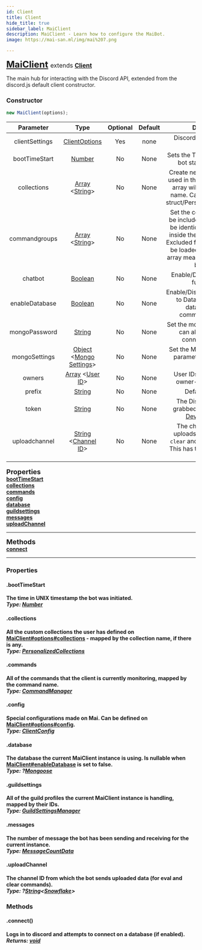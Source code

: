 ```yaml
---
id: Client
title: Client
hide_title: true
sidebar_label: MaiClient
description: MaiClient - Learn how to configure the MaiBot.
image: https://mai-san.ml/img/mai%207.png

---
```



<b> <font size='5'> [MaiClient](https://github.com/maisans-maid/Mai/tree/master/struct/Client.js) </font> <font size='3'></b> extends <b>  <a href='https://discord.js.org/#/docs/main/stable/Class/Client'> Client </a> </font> </b>

The main hub for interacting with the Discord API, extended from the discord.js default client constructor.

### Constructor

```js
new MaiClient(options);
```
| Parameter | Type | Optional | Default | Description |
|:-:|:-:|:-:|:-:|:-:|
|clientSettings| [ClientOptions](https://discord.js.org/#/docs/main/stable/typedef/ClientOptions)| Yes | none | Discord.js options for the client |
|bootTimeStart | [Number](https://developer.mozilla.org/en-US/docs/Web/JavaScript/Reference/Global_Objects/Number) | No | None | Sets the Timestamp when the bot started booting up |
|collections | [Array](https://developer.mozilla.org/en-US/docs/Web/JavaScript/Reference/Global_Objects/Array) <[String](https://developer.mozilla.org/en-US/docs/Web/JavaScript/Reference/Global_Objects/String)> | No | None | Create new collections to be used in the bot. Names in the array will be the collection name. Can be accessed via struct/PersonalizedCollections|
|commandgroups| [Array](https://developer.mozilla.org/en-US/docs/Web/JavaScript/Reference/Global_Objects/Array) <[String](https://developer.mozilla.org/en-US/docs/Web/JavaScript/Reference/Global_Objects/String)> | No | None | Set the command groups to be included by the bot. Must be identical to folder names inside the commands folder. Excluded folder names will not be loaded. Setting to empty array means no command will be loaded.
|chatbot | [Boolean](https://developer.mozilla.org/en-US/docs/Web/JavaScript/Reference/Global_Objects/Boolean) | No | None | Enable/Disable the chatbot functionality  |
|enableDatabase | [Boolean](https://developer.mozilla.org/en-US/docs/Web/JavaScript/Reference/Global_Objects/Boolean) | No | None | Enable/Disable the connection to Database (Will affect database-reliant commands/services) |
|mongoPassword | [String](https://developer.mozilla.org/en-US/docs/Web/JavaScript/Reference/Global_Objects/String) | No | None | Set the mongo Password. You can also change your connector URI [here](#changing-the-mongo-connector-uri)
|mongoSettings | [Object](https://developer.mozilla.org/en-US/docs/Web/JavaScript/Reference/Global_Objects/Object) <[Mongo Settings](https://mongoosejs.com/docs/api/connection.html#connection_Connection-openUri)> | No | None | Set the Mongo's Connection parameter (if Database is enabled)
|owners| [Array](https://developer.mozilla.org/en-US/docs/Web/JavaScript/Reference/Global_Objects/Array) <[User ID](https://discord.js.org/#/docs/main/stable/class/User?scrollTo=id)> | No | None | User IDs that can use the owner-only commands|
|prefix| [String](https://developer.mozilla.org/en-US/docs/Web/JavaScript/Reference/Global_Objects/String) | No | None | Default bot prefix
|token | [String](https://developer.mozilla.org/en-US/docs/Web/JavaScript/Reference/Global_Objects/String) | No | None | The Discord Bot Token, grabbed from the [Discord Developer Portal](https://discord.com/developers)
|uploadchannel | [String](https://developer.mozilla.org/en-US/docs/Web/JavaScript/Reference/Global_Objects/String) <[Channel ID](https://discord.js.org/#/docs/main/stable/class/Channel?scrollTo=id)> | No | None | The channel where bot uploads will be made (for `clear` and `eval` commands). This has to be accessible by the bot.

<font size=4><b>Properties<b></font></br>
[bootTimeStart](#.bootTimeStart) </br>
[collections](#.collections) </br>
[commands](#.commands) </br>
[config](#.config) </br>
[database](#.database) </br>
[guildsettings](#.guildsettings) </br>
[messages](#.messages) </br>
[uploadChannel](#.uploadchannel) </br>
***

<font size=4><b>Methods<b></font></br>
[connect](#.connect%28%29)
***

### Properties
#### .bootTimeStart
The time in UNIX timestamp the bot was initiated. </br>
*Type: [Number](https://developer.mozilla.org/en-US/docs/Web/JavaScript/Reference/Global_Objects/Number)*

#### .collections
All the custom collections the user has defined on [MaiClient#options#collections](#) - mapped by the collection name, if there is any.</br>
*Type: [PersonalizedCollections](Personalized%20Collection.md)*

#### .commands
All of the commands that the client is currently monitoring, mapped by the command name. </br>
*Type: [CommandManager](Command%20Manager.md)*

#### .config
Special configurations made on Mai. Can be defined on [MaiClient#options#config](#). </br>
*Type: [ClientConfig](../Data%20Objects/client%20config.md)*

#### .database
The database the current MaiClient instance is using. Is nullable when [MaiClient#enableDatabase](#) is set to false. </br>
*Type: ?[Mongoose](Mongoose.md)*

#### .guildsettings
All of the guild profiles the current MaiClient instance is handling, mapped by their IDs.</br>
*Type: [GuildSettingsManager](Guild%20Settings%20Manager.md)*

#### .messages
The number of message the bot has been sending and receiving for the current instance. </br>
*Type: [MessageCountData](../Data%20Objects/message%20count%20data.md)*

#### .uploadChannel
The channel ID from which the bot sends uploaded data (for eval and clear commands).</br>
*Type: ?[String](https://developer.mozilla.org/en-US/docs/Web/JavaScript/Reference/Global_Objects/String)<[Snowflake](https://discord.js.org/#/docs/main/stable/typedef/Snowflake)>*

### Methods

#### .connect()
Logs in to discord and attempts to connect on a database (if enabled).
*Returns: [void](https://developer.mozilla.org/en-US/docs/Web/JavaScript/Reference/Global_Objects/undefined)*
